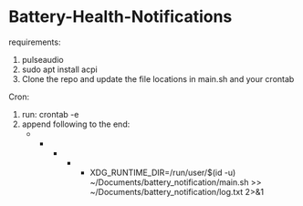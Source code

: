 # Battery-Health-Notifications
requirements:
1. pulseaudio
2. sudo apt install acpi
3. Clone the repo and update the file locations in main.sh and your crontab

Cron:
1. run: crontab -e
3. append following to the end:
	* * * * * XDG_RUNTIME_DIR=/run/user/$(id -u) ~/Documents/battery_notification/main.sh >> ~/Documents/battery_notification/log.txt 2>&1

